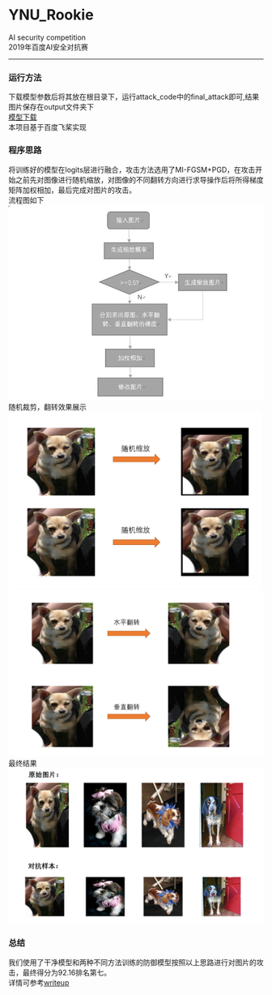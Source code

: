 # YNU_Rookie
AI security competition  
2019年百度AI安全对抗赛
***
### 运行方法  
下载模型参数后将其放在根目录下，运行attack_code中的final_attack即可,结果图片保存在output文件夹下  
<a href="https://aistudio.baidu.com/aistudio/datasetdetail/19734">模型下载</a>  
本项目基于百度飞桨实现 
### 程序思路  
将训练好的模型在logits层进行融合，攻击方法选用了MI-FGSM+PGD，在攻击开始之前先对图像进行随机缩放，对图像的不同翻转方向进行求导操作后将所得梯度矩阵加权相加，最后完成对图片的攻击。  
流程图如下  
![flow_diagram](/image/flow_diagram.jpg)  
随机裁剪，翻转效果展示  
<img src="./image/scale.png" width=500 />
![flip](/image/flip.png)  
最终结果  
![result](/image/result.png)  
### 总结  
我们使用了干净模型和两种不同方法训练的防御模型按照以上思路进行对图片的攻击，最终得分为92.16排名第七。  
详情可参考<a href="https://github.com/Jin-TaoZhang/YNU_Rookie/blob/master/YNU_Rookie_WriteUp%20.pdf">writeup</a>
